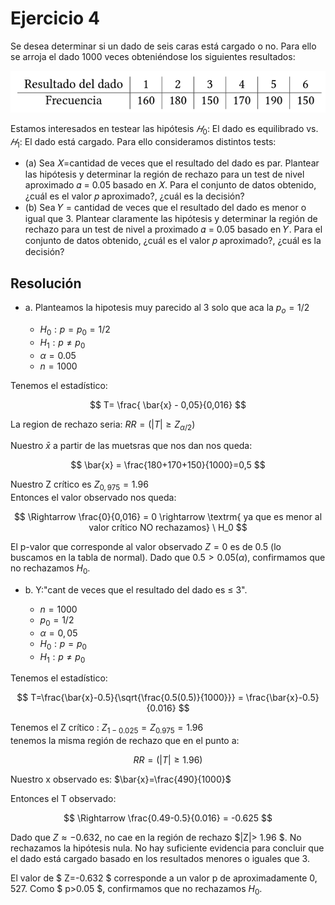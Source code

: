 # Ejercicio 4
Se desea determinar si un dado de seis caras está cargado o no. Para ello se arroja el dado 1000 veces obteniéndose los siguientes resultados:  

![alt text](image.png)  

Estamos interesados en testear las hipótesis $𝐻_0$: El dado es equilibrado vs. $𝐻_1$: El dado está cargado. Para ello consideramos distintos tests: 
* (a) Sea 𝑋=cantidad de veces que el resultado del dado es par. Plantear las hipótesis y determinar la región de rechazo para un test de nivel aproximado 𝛼 = 0.05 basado en 𝑋. Para el conjunto de datos obtenido, ¿cuál es el valor 𝑝 aproximado?, ¿cuál es la decisión? 
* (b) Sea 𝑌 = cantidad de veces que el resultado del dado es menor o igual que 3. Plantear claramente las hipótesis y determinar la región de rechazo para un test de nivel a proximado 𝛼 = 0.05 basado en 𝑌. Para el conjunto de datos obtenido, ¿cuál es el valor 𝑝 aproximado?, ¿cuál es la decisión?

## Resolución
* a. Planteamos la hipotesis muy parecido al 3 solo que aca la $p_o = 1/2$

    * $H_0: p=p_0 = 1/2$
    * $H_1: p \neq p_0$
    * $\alpha = 0.05$
    * $n= 1000$

Tenemos el estadístico:  

$$
T= \frac{ \bar{x} - 0,05}{0,016}
$$  

La region de rechazo seria: $RR=(|T|\geq Z_{\alpha/2})$  

Nuestro $\bar{x}$ a partir de las muetsras que nos dan nos queda:

$$
\bar{x} = \frac{180+170+150}{1000}=0,5
$$

Nuestro Z crítico es $Z_{0,975} = 1.96$  
Entonces el valor observado nos queda:

$$
\Rightarrow \frac{0}{0,016} = 0 \rightarrow \textrm{ ya que es menor al valor crítico NO rechazamos} \ H_0
$$  

El p-valor que corresponde al valor observado $Z=0$ es de 0.5 (lo buscamos en la tabla de normal). Dado que $0.5>0.05 (\alpha)$, confirmamos que no rechazamos $H_0$.  

* b. Y:"cant de veces que el resultado del dado es $\leq$ 3".  

    * $n= 1000$
    * $p_0 =1/2$
    * $\alpha =  0,05$
    * $H_0 : p= p_0$
    * $H_1: p \neq p_0$

Tenemos el estadístico:  

$$
T=\frac{\bar{x}-0.5}{\sqrt{\frac{0.5(0.5)}{1000}}} = \frac{\bar{x}-0.5}{0.016}
$$  

Tenemos el Z crítico : $Z_{1-0.025} = Z_{0.975} = 1.96$  
tenemos la misma región de rechazo que en el punto a:

$$
RR= (|T|\geq 1.96)
$$  

Nuestro x observado es: $\bar{x}=\frac{490}{1000}$  

Entonces el T observado:   

$$
\Rightarrow \frac{0.49-0.5}{0.016} = -0.625
$$  

Dado que $Z \approx -0.632$, no cae en la región de rechazo $|Z|> 1.96 $. No rechazamos la hipótesis nula. No hay suficiente evidencia para concluir que el dado está cargado basado en los resultados menores o iguales que 3.  

El valor de $ Z=-0.632 $ corresponde a un valor p de aproximadamente $0,527$. Como $ p>0.05 $, confirmamos que no rechazamos $H_0$. 
